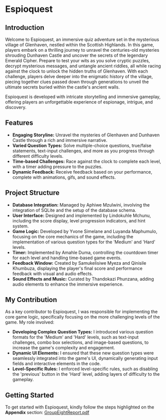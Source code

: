 # Espioquest

## Introduction
Welcome to Espioquest, an immersive quiz adventure set in the mysterious village of Glenhaven, nestled within the Scottish Highlands. In this game, players embark on a thrilling journey to unravel the centuries-old mysteries shrouding Dunhaven Castle and uncover the secrets of the legendary Emerald Cipher. Prepare to test your wits as you solve cryptic puzzles, decrypt mysterious messages, and untangle ancient riddles, all while racing against the clock to unlock the hidden truths of Glenhaven. With each challenge, players delve deeper into the enigmatic history of the village, piecing together clues passed down through generations to unveil the ultimate secrets buried within the castle's ancient walls.

Espioquest is developed with intricate storytelling and immersive gameplay, offering players an unforgettable experience of espionage, intrigue, and discovery.

## Features
* **Engaging Storyline:** Unravel the mysteries of Glenhaven and Dunhaven Castle through a rich and immersive narrative.
* **Varied Question Types:** Solve multiple-choice questions, true/false statements, text-input challenges, and more as you progress through different difficulty levels.
* **Time-based Challenges:** Race against the clock to complete each level, with a timer adding pressure to the puzzles.
* **Dynamic Feedback:** Receive feedback based on your performance, complete with animations, gifs, and sound effects.

## Project Structure
* **Database Integration:** Managed by Aphiwe Mzulwini, involving the integration of SQLite and the setup of the database schema.
* **User Interface:** Designed and implemented by Lindokuhle Mchunu, including the score display, level progression indicators, and hint system.
* **Game Logic:** Developed by Yvone Simelane and Luyanda Maphumulo, focusing on the core mechanics of the game, including the implementation of various question types for the 'Medium' and 'Hard' levels.
* **Timer:** Implemented by Amahle Duma, controlling the countdown timer for each level and handling time-based game events.
* **Feedback Window:** Created by Samukelisiwe Myeza and Qinisile Khumbuza, displaying the player's final score and performance feedback with visual and audio effects.
* **Sound Effects and Music:** Curated by Thandokazi Phunzana, adding audio elements to enhance the immersive experience.

## My Contribution
As a key contributor to Espioquest, I was responsible for implementing the core game logic, specifically focusing on the more challenging levels of the game. My role involved:

* **Developing Complex Question Types:** I introduced various question formats for the 'Medium' and 'Hard' levels, such as text-input challenges, combo box selections, and image-based questions, to increase the game's complexity and engagement.
* **Dynamic UI Elements:** I ensured that these new question types were seamlessly integrated into the game's UI, dynamically generating input fields and interactive elements in the code.
* **Level-Specific Rules:** I enforced level-specific rules, such as disabling the 'previous' button in the 'Hard' level, adding layers of difficulty to the gameplay.

## Getting Started
To get started with Espioquest, kindly follow the steps highlighted on the **Appendix** section:
[GroupEightReport.pdf](https://github.com/user-attachments/files/16570631/GroupEightReport.pdf)

